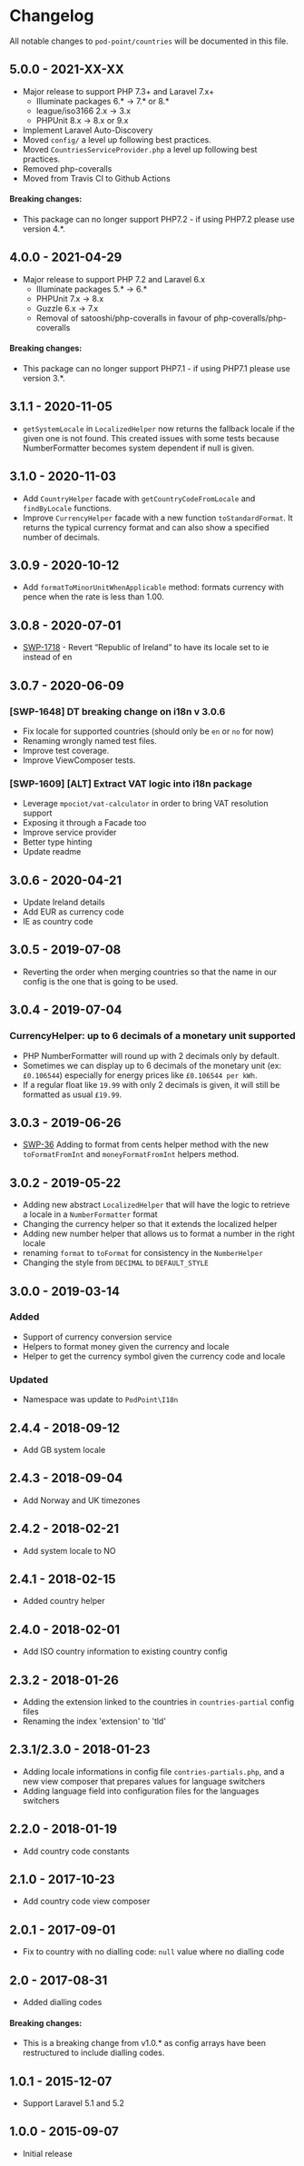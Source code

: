 # Changelog

All notable changes to `pod-point/countries` will be documented in this file.

## 5.0.0 - 2021-XX-XX

* Major release to support PHP 7.3+ and Laravel 7.x+
  * Illuminate packages 6.* -> 7.* or 8.*
  * league/iso3166 2.x -> 3.x
  * PHPUnit 8.x -> 8.x or 9.x
* Implement Laravel Auto-Discovery
* Moved `config/` a level up following best practices.
* Moved `CountriesServiceProvider.php` a level up following best practices.
* Removed php-coveralls
* Moved from Travis CI to Github Actions

#### Breaking changes:

* This package can no longer support PHP7.2 - if using PHP7.2 please use version 4.*.

## 4.0.0 - 2021-04-29

* Major release to support PHP 7.2 and Laravel 6.x
  * Illuminate packages 5.* -> 6.*
  * PHPUnit 7.x -> 8.x
  * Guzzle 6.x -> 7.x
  * Removal of satooshi/php-coveralls in favour of php-coveralls/php-coveralls

#### Breaking changes:

* This package can no longer support PHP7.1 - if using PHP7.1 please use version 3.*.

## 3.1.1 - 2020-11-05

* `getSystemLocale` in `LocalizedHelper` now returns the fallback locale if the given one is not found. This created issues with some tests because NumberFormatter becomes system dependent if null is given.

## 3.1.0 - 2020-11-03

* Add `CountryHelper` facade with `getCountryCodeFromLocale` and `findByLocale` functions.
* Improve `CurrencyHelper` facade with a new function `toStandardFormat`. It returns the typical currency format and can also show a specified number of decimals.

## 3.0.9 - 2020-10-12

* Add `formatToMinorUnitWhenApplicable` method: formats currency with pence when the rate is less than 1.00.

## 3.0.8 - 2020-07-01

* [SWP-1718](https://podpoint.atlassian.net/browse/SWP-1718) - Revert “Republic of Ireland” to have its locale set to ie instead of en

## 3.0.7 - 2020-06-09

### [SWP-1648] DT breaking change on i18n v 3.0.6

* Fix locale for supported countries (should only be `en` or `no` for now)
* Renaming wrongly named test files.
* Improve test coverage.
* Improve ViewComposer tests.

### [SWP-1609] [ALT] Extract VAT logic into i18n package

* Leverage `mpociot/vat-calculator` in order to bring VAT resolution support
* Exposing it through a Facade too
* Improve service provider
* Better type hinting
* Update readme

## 3.0.6 - 2020-04-21

* Update Ireland details
* Add EUR as currency code
* IE as country code

## 3.0.5 - 2019-07-08

* Reverting the order when merging countries so that the name in our config is the one that is going to be used.

## 3.0.4 - 2019-07-04

### CurrencyHelper: up to 6 decimals of a monetary unit supported

* PHP NumberFormatter will round up with 2 decimals only by default.
* Sometimes we can display up to 6 decimals of the monetary unit (ex: `£0.106544`) especially for energy prices like `£0.106544 per kWh`.
* If a regular float like `19.99` with only 2 decimals is given, it will still be formatted as usual `£19.99`.

## 3.0.3 - 2019-06-26

* [SWP-36](https://podpoint.atlassian.net/browse/SWP-36) Adding to format from cents helper method with the new `toFormatFromInt` and `moneyFormatFromInt` helpers method.

## 3.0.2 - 2019-05-22

* Adding new abstract `LocalizedHelper` that will have the logic to retrieve a locale in a `NumberFormatter` format
* Changing the currency helper so that it extends the localized helper
* Adding new number helper that allows us to format a number in the right locale
* renaming `format` to `toFormat` for consistency in the `NumberHelper`
* Changing the style from `DECIMAL` to `DEFAULT_STYLE`

## 3.0.0 - 2019-03-14

### Added

* Support of currency conversion service
* Helpers to format money given the currency and locale
* Helper to get the currency symbol given the currency code and locale

### Updated

* Namespace was update to `PodPoint\I18n`

## 2.4.4 - 2018-09-12

* Add GB system locale

## 2.4.3 - 2018-09-04

* Add Norway and UK timezones

## 2.4.2 - 2018-02-21

* Add system locale to NO

## 2.4.1 - 2018-02-15

* Added country helper

## 2.4.0 - 2018-02-01

* Add ISO country information to existing country config

## 2.3.2 - 2018-01-26

* Adding the extension linked to the countries in `countries-partial` config files
* Renaming the index 'extension' to 'tld'

## 2.3.1/2.3.0 - 2018-01-23

* Adding locale informations in config file `contries-partials.php`, and a new view composer that prepares values for language switchers
* Adding language field into configuration files for the languages switchers

## 2.2.0 - 2018-01-19

* Add country code constants

## 2.1.0 - 2017-10-23

* Add country code view composer

## 2.0.1 - 2017-09-01

* Fix to country with no dialling code: `null` value where no dialling code

## 2.0 - 2017-08-31

* Added dialling codes

#### Breaking changes:

* This is a breaking change from v1.0.* as config arrays have been restructured to include dialling codes.

## 1.0.1 - 2015-12-07

* Support Laravel 5.1 and 5.2

## 1.0.0 - 2015-09-07

* Initial release
